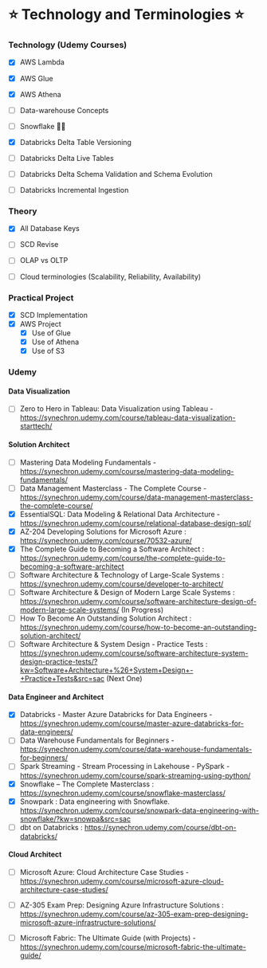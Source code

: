# ⭐ Technology and Terminologies ⭐

### Technology (Udemy Courses)
- [X] AWS Lambda
- [X] AWS Glue
- [X] AWS Athena
- [ ] Data-warehouse Concepts
- [ ] Snowflake 👨‍💻
- [X] Databricks Delta Table Versioning
- [ ] Databricks Delta Live Tables
- [ ] Databricks Delta Schema Validation and Schema Evolution
- [ ] Databricks Incremental Ingestion


### Theory
- [X] All Database Keys
- [ ] SCD Revise
- [ ] OLAP vs OLTP
- [ ] Cloud terminologies (Scalability, Reliability, Availability)


### Practical Project
- [X] SCD Implementation
- [X] AWS Project
  - [X] Use of Glue
  - [X] Use of Athena
  - [X] Use of S3

### Udemy

#### Data Visualization

- [ ] Zero to Hero in Tableau: Data Visualization using Tableau - https://synechron.udemy.com/course/tableau-data-visualization-starttech/

#### Solution Architect

- [ ] Mastering Data Modeling Fundamentals - https://synechron.udemy.com/course/mastering-data-modeling-fundamentals/
- [ ] Data Management Masterclass - The Complete Course - https://synechron.udemy.com/course/data-management-masterclass-the-complete-course/ 
- [X] EssentialSQL: Data Modeling & Relational Data Architecture - https://synechron.udemy.com/course/relational-database-design-sql/
- [X] AZ-204 Developing Solutions for Microsoft Azure : https://synechron.udemy.com/course/70532-azure/
- [X] The Complete Guide to Becoming a Software Architect : https://synechron.udemy.com/course/the-complete-guide-to-becoming-a-software-architect
- [ ] Software Architecture & Technology of Large-Scale Systems : https://synechron.udemy.com/course/developer-to-architect/
- [ ] Software Architecture & Design of Modern Large Scale Systems : https://synechron.udemy.com/course/software-architecture-design-of-modern-large-scale-systems/ (In Progress)
- [ ] How To Become An Outstanding Solution Architect : https://synechron.udemy.com/course/how-to-become-an-outstanding-solution-architect/
- [ ] Software Architecture & System Design - Practice Tests : https://synechron.udemy.com/course/software-architecture-system-design-practice-tests/?kw=Software+Architecture+%26+System+Design+-+Practice+Tests&src=sac (Next One)

#### Data Engineer and Architect

- [X] Databricks - Master Azure Databricks for Data Engineers - https://synechron.udemy.com/course/master-azure-databricks-for-data-engineers/ 
- [ ] Data Warehouse Fundamentals for Beginners - https://synechron.udemy.com/course/data-warehouse-fundamentals-for-beginners/
- [ ] Spark Streaming - Stream Processing in Lakehouse - PySpark - https://synechron.udemy.com/course/spark-streaming-using-python/
- [X] Snowflake – The Complete Masterclass : https://synechron.udemy.com/course/snowflake-masterclass/
- [X] Snowpark : Data engineering with Snowflake. https://synechron.udemy.com/course/snowpark-data-engineering-with-snowflake/?kw=snowpa&src=sac
- [ ] dbt on Databricks : https://synechron.udemy.com/course/dbt-on-databricks/

#### Cloud Architect

- [ ] Microsoft Azure: Cloud Architecture Case Studies - https://synechron.udemy.com/course/microsoft-azure-cloud-architecture-case-studies/
- [ ] AZ-305 Exam Prep: Designing Azure Infrastructure Solutions : https://synechron.udemy.com/course/az-305-exam-prep-designing-microsoft-azure-infrastructure-solutions/
- [ ] Microsoft Fabric: The Ultimate Guide (with Projects) - https://synechron.udemy.com/course/microsoft-fabric-the-ultimate-guide/

 








